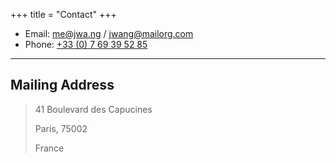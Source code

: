 +++
title = "Contact"
+++

* Email: [me@jwa.ng](mailto:me@jwa.ng) / [jwang@mailorg.com](mailto:jwang@mailorg.com)
* Phone: [+33 (0) 7 69 39 52 85](tel:+33-769395285)

---

## Mailing Address

> 41 Boulevard des Capucines
>
> Paris, 75002
>
> France

